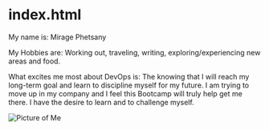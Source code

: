 # index.html


<!doctype html>
<html>
  <head>
    <title>Welcome to my Website!</title>
  </head>
  <body>
    <p>My name is: Mirage Phetsany</p>
    <p>My Hobbies are: Working out, traveling, writing, exploring/experiencing new areas and food.</p>
    <p>What excites me most about DevOps is: The knowing that I will reach my long-term goal and learn to discipline myself for my future. I am trying to move up in my company and I feel this Bootcamp will truly help get me there. I have the desire to learn and to challenge myself. </p>
    <img src="me.jpeg" alt="Picture of Me">
  </body>
</html>

